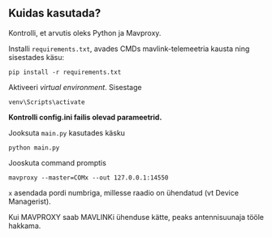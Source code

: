 ## Kuidas kasutada?
Kontrolli, et arvutis oleks Python ja Mavproxy.

Installi `requirements.txt`, avades CMDs mavlink-telemeetria kausta ning sisestades käsu:
```
pip install -r requirements.txt
```
Aktiveeri _virtual environment_. Sisestage
```
venv\Scripts\activate
```
**Kontrolli config.ini failis olevad parameetrid.**

Jooksuta `main.py` kasutades käsku
```
python main.py
```
Jooskuta command promptis
```
mavproxy --master=COMx --out 127.0.0.1:14550
```
`x` asendada pordi numbriga, millesse raadio on ühendatud (vt Device Managerist).

Kui MAVPROXY saab MAVLINKi ühenduse kätte, peaks antennisuunaja tööle hakkama.
